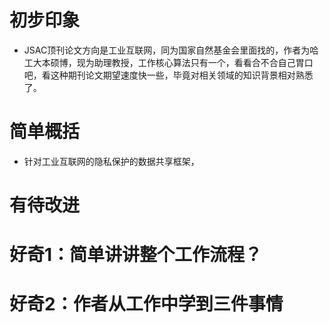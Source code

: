 # 初步印象
- JSAC顶刊论文方向是工业互联网，同为国家自然基金会里面找的，作者为哈工大本硕博，现为助理教授，工作核心算法只有一个，看看合不合自己胃口吧，看这种期刊论文期望速度快一些，毕竟对相关领域的知识背景相对熟悉了。

# 简单概括
- 针对工业互联网的隐私保护的数据共享框架，

# 有待改进

# 好奇1：简单讲讲整个工作流程？

# 好奇2：作者从工作中学到三件事情


